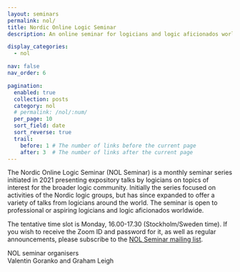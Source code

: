 ```yaml
---
layout: seminars
permalink: nol/
title: Nordic Online Logic Seminar
description: An online seminar for logicians and logic aficionados worldwide.

display_categories:
  - nol

nav: false
nav_order: 6

pagination:
  enabled: true
  collection: posts
  category: nol
  # permalink: /nol/:num/
  per_page: 10
  sort_field: date
  sort_reverse: true
  trail:
    before: 1 # The number of links before the current page
    after: 3  # The number of links after the current page
---
```


The Nordic Online Logic Seminar (NOL Seminar) is a monthly seminar series initiated in 2021 presenting expository talks by logicians on topics of interest for the broader logic community. 
Initially the series focused on activities of the Nordic logic groups, but has since expanded to offer a variety of talks from logicians around the world.
The seminar is open to professional or aspiring logicians and logic aficionados worldwide.

The tentative time slot is Monday, 16.00-17.30 (Stockholm/Sweden time).
If you wish to receive the Zoom ID and password for it, as well as regular announcements, please subscribe to the [NOL Seminar mailing list](https://listserv.gu.se/sympa/subscribe/nordiclogic).

NOL seminar organisers\
Valentin Goranko and Graham Leigh
